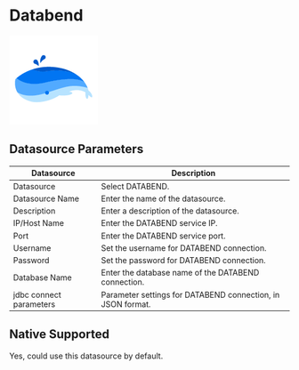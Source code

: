 # Databend

![Databend Datasource](../../../../img/new_ui/dev/datasource/Databend.png)

## Datasource Parameters

|     **Datasource**      |                       **Description**                       |
|-------------------------|-------------------------------------------------------------|
| Datasource              | Select DATABEND.                                            |
| Datasource Name         | Enter the name of the datasource.                           |
| Description             | Enter a description of the datasource.                      |
| IP/Host Name            | Enter the DATABEND service IP.                              |
| Port                    | Enter the DATABEND service port.                            |
| Username                | Set the username for DATABEND connection.                   |
| Password                | Set the password for DATABEND connection.                   |
| Database Name           | Enter the database name of the DATABEND connection.         |
| jdbc connect parameters | Parameter settings for DATABEND connection, in JSON format. |

## Native Supported

Yes, could use this datasource by default.
